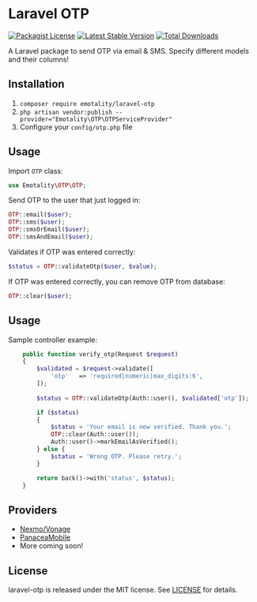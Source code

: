 # Laravel OTP

[![Packagist License](https://poser.pugx.org/emotality/laravel-otp/license.png)](http://choosealicense.com/licenses/mit/)
[![Latest Stable Version](https://poser.pugx.org/emotality/laravel-otp/version.png)](https://packagist.org/packages/emotality/laravel-otp)
[![Total Downloads](https://poser.pugx.org/emotality/laravel-otp/d/total.png)](https://packagist.org/packages/emotality/laravel-otp)

A Laravel package to send OTP via email & SMS. Specify different models and their columns!

## Installation

1. `composer require emotality/laravel-otp`
2. `php artisan vendor:publish --provider="Emotality\OTP\OTPServiceProvider"`
3. Configure your `config/otp.php` file

## Usage

Import `OTP` class:

```php
use Emotality\OTP\OTP;
```

Send OTP to the user that just logged in:

```php
OTP::email($user);
OTP::sms($user);
OTP::smsOrEmail($user);
OTP::smsAndEmail($user);
```

Validates if OTP was entered correctly:

```php
$status = OTP::validateOtp($user, $value);
```

If OTP was entered correctly, you can remove OTP from database:

```php
OTP::clear($user);
```
## Usage

Sample controller example:

```php
    public function verify_otp(Request $request)
    {
        $validated = $request->validate([
            'otp'   => 'required|numeric|max_digits:6',
        ]);
        
        $status = OTP::validateOtp(Auth::user(), $validated['otp']);

        if ($status)
        {
            $status = 'Your email is now verified. Thank you.';
            OTP::clear(Auth::user());
            Auth::user()->markEmailAsVerified();     
        } else {
            $status = 'Wrong OTP. Please retry.';
        }

        return back()->with('status', $status);
    }
```

## Providers

- [Nexmo/Vonage](https://www.vonage.com)
- [PanaceaMobile](https://www.panaceamobile.com)
- More coming soon!

## License

laravel-otp is released under the MIT license. See [LICENSE](https://github.com/emotality/laravel-otp/blob/master/LICENSE) for details.
